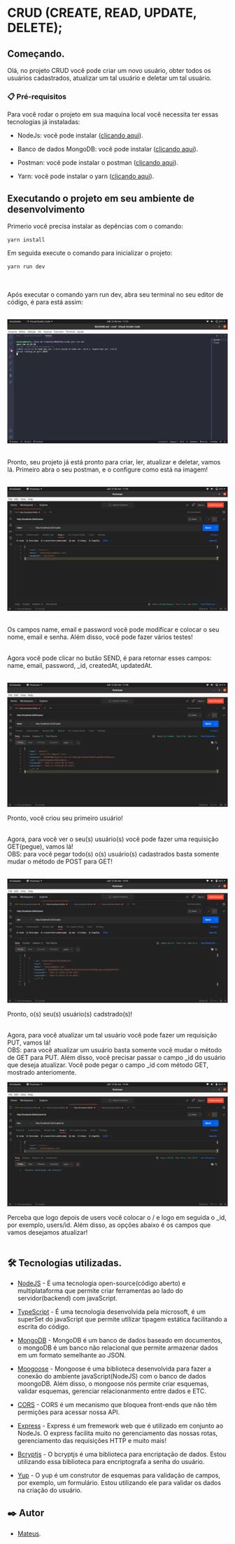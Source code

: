 # CRUD (CREATE, READ, UPDATE, DELETE);

## Começando.

Olá, no projeto CRUD você pode criar um novo usuário, obter todos os usuários cadastrados, atualizar um tal usuário e deletar um tal usuário.

### 📋 Pré-requisitos

Para você rodar o projeto em sua maquina local você necessita ter essas tecnologias já instaladas:

- NodeJs: você pode instalar ([clicando aqui](https://nodejs.org/en/download/)).

- Banco de dados MongoDB: você pode instalar ([clicando aqui](https://www.mongodb.com/docs/manual/installation/)).

- Postman: você pode instalar o postman ([clicando aqui](https://www.postman.com/downloads/)).

- Yarn: você pode instalar o yarn ([clicando aqui](https://classic.yarnpkg.com/lang/en/docs/install/#debian-stable)).

## Executando o projeto em seu ambiente de desenvolvimento
Primerio você precisa instalar as depências com o comando: 

```
yarn install
```
Em seguida execute o comando para inicializar o projeto:

```
yarn run dev
```

<br><br>
Após executar o comando yarn run dev, abra seu terminal no seu editor de código, é para está assim:
<br><br>

<img aling="center" src="./assets/execute-project.png" alt="execute-project">
<br><br>

Pronto, seu projeto já está pronto para criar, ler, atualizar e deletar, vamos lá. Primeiro abra o seu postman, e o configure como está na imagem!
<br><br>

<img aling="center" src="./assets/config-postman.png" alt="config-postman">
<br><br>

Os campos name, email e password vocẽ pode modificar e colocar o seu nome, email e senha. Além disso, você pode fazer vários testes!
<br><br>

Agora você pode clicar no butão SEND, é para retornar esses campos: name, email, password, _id, createdAt, updatedAt.
<br><br>

<img aling="center" src="./assets/post.png" alt="post">
<br> 

Pronto, você criou seu primeiro usuário!
<br><br>

Agora, para você ver o seu(s) usuário(s) você pode fazer uma requisição GET(pegue), vamos lá!<br>
OBS: para você pegar todo(s) o(s) usuário(s) cadastrados basta somente mudar o método de POST para GET!
<br><br>

<img aling="center" src="./assets/get.png" alt="get">
<br>

Pronto, o(s) seu(s) usuário(s) cadstrado(s)!
<br><br>

Agora, para você atualizar um tal usuário você pode fazer um requisição PUT, vamos lá!<br>
OBS: para você atualizar um usuário basta somente você mudar o método de GET para PUT. Além disso, você precisar passar o campo _id do usuário que deseja atualizar. Você pode pegar o campo _id com método GET, mostrado anteriomente.

<img aling="center" src="./assets/put.png" alt="get">
<br>

Perceba que logo depois de users você colocar o / e logo em seguida o _id, por exemplo, users/id. Além disso, as opções abaixo é os campos que vamos desejamos atualizar!
<br><br>

## 🛠️ Tecnologias utilizadas.

- [NodeJS](https://nodejs.org/en/about/) - É uma tecnologia open-source(código aberto) e multiplataforma que permite criar ferramentas ao lado do servidor(backend) com javaScript. 

- [TypeScript](https://www.typescriptlang.org/) - É uma tecnologia desenvolvida pela microsoft, é um superSet do javaScript que permite utilizar tipagem estática facilitando a escrita do código.

- [MongoDB](https://www.mongodb.com/) - MongoDB é um banco de dados baseado em documentos, o mongoDB é um banco não relacional que permite armazenar dados em um formato semelhante ao JSON.

- [Moogoose](https://mongoosejs.com/) - Mongoose é uma biblioteca desenvolvida para fazer a conexão do ambiente javaScript(NodeJS) com o banco de dados moongoDB. Além disso, o mongoose nós permite criar esquemas, validar esquemas, gerenciar relacionanmento entre dados e ETC.

- [CORS](https://www.npmjs.com/package/cors) - CORS é um mecanismo que bloquea front-ends que não têm permições para acessar nossa API.

- [Express](https://expressjs.com/pt-br/) - Express é um fremework web que é utilizado em conjunto ao NodeJs. O express facilita muito no gerenciamento das nossas rotas, gerenciamento das requisições HTTP e muito mais!

- [Bcryptjs](https://www.npmjs.com/package/bcryptjs) - O bcryptjs é uma biblioteca para encriptação de dados. Estou utilizando essa biblioteca para encriptografa a senha do usuário.

- [Yup](https://www.npmjs.com/package/yup) - O yup é um construtor de esquemas para validação de campos, por exemplo, um formulário. Estou utilizando ele para
validar os dados na criação do usuário.

## ✒️ Autor

- [Mateus](https://github.com/mateusfelixdias).
